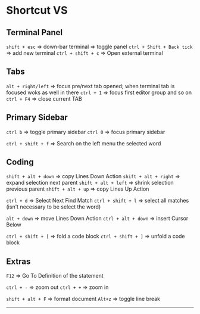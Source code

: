 # Shortcut VS

## Terminal Panel

`shift + esc` => down-bar terminal => toggle panel
`ctrl + Shift + Back tick` => add new terminal
`ctrl + shift + c` => Open external terminal

## Tabs

`alt + right/left` => focus pre/next tab opened; when terminal tab is focused woks as well in there
`ctrl + 1` => focus first editor group and so on
`ctrl + F4` => close current TAB

## Primary Sidebar

`ctrl b` => toggle primary sidebar
`ctrl 0` => focus primary sidebar

`ctrl + shift + f` => Search on the left menu the selected word

## Coding

`shift + alt + down` => copy Lines Down Action
`shift + alt + right` => expand selection next parent
`shift + alt + left` => shrink selection previous parent
`shift + alt + up` => copy Lines Up Action

`ctrl + d` => Select Next Find Match
`ctrl + shift + l` => select all matches (isn't necessary to be select the word)

`alt + down` => move Lines Down Action
`ctrl + alt + down` => insert Cursor Below

`ctrl + shift + [` => fold a code block
`ctrl + shift + ]` => unfold a code block

## Extras

`F12` => Go To Definition of the statement

`ctrl + -` => zoom out
`ctrl + +` => zoom in

`shift + alt + F` => format document
`Alt+z` => toggle line break

---
